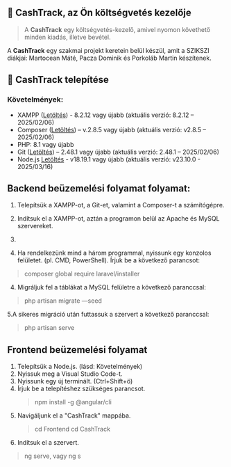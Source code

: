 ## 💸 CashTrack, az Ön költségvetés kezelője
> A **CashTrack** egy költségvetés-kezelő, amivel nyomon követhető minden kiadás, illetve bevétel.

A **CashTrack** egy szakmai projekt keretein belül készül, amit a SZIKSZI diákjai: Martocean Máté, Pacza Dominik és Porkoláb Martin készítenek.

## 💸 CashTrack telepítése

### Követelmények:
* XAMPP ([Letöltés](https://www.apachefriends.org/download.html)) - 8.2.12 vagy újabb (aktuális verzió: 8.2.12 – 2025/02/06)
* Composer ([Letöltés](https://getcomposer.org/Composer-Setup.exe)) – v.2.8.5 vagy újabb (aktuális verzió: v2.8.5 – 2025/02/06)
* PHP: 8.1 vagy újabb
* Git ([Letöltés](https://git-scm.com/download/win)) – 2.48.1 vagy újabb (aktuális verzió: 2.48.1 – 2025/02/06)
* Node.js [Letöltés](https://nodejs.org/en) - v18.19.1 vagy újabb (aktuális verzió: v23.10.0 - 2025/03/16)


## Backend beüzemelési folyamat folyamat:
1. Telepítsük a XAMPP-ot, a Git-et, valamint a Composer-t a számítógépre.

2. Indítsuk el a XAMPP-ot, aztán a programon belül az Apache és MySQL szervereket.
3. 
4. Ha rendelkezünk mind a három programmal, nyissunk egy konzolos felületet. (pl. CMD, PowerShell). Írjuk be a következő parancsot: 
> composer global require laravel/installer

4. Migráljuk fel a táblákat a MySQL felületre a következő paranccsal:
> php artisan migrate —seed

5.A sikeres migráció után futtassuk a szervert a következő paranccsal:
>php artisan serve


## Frontend beüzemelési folyamat

1. Telepítsük a Node.js. (lásd: Követelmények)
2. Nyissuk meg a Visual Studio Code-t.
3. Nyissunk egy új terminált. (Ctrl+Shift+ö)
4. Írjuk be a telepítéshez szükséges parancsot.
   > npm install -g @angular/cli
5. Navigáljunk el a "CashTrack" mappába.
   > cd Frontend
   > cd CashTrack
6. Indítsuk el a szervert.
  > ng serve, vagy ng s
